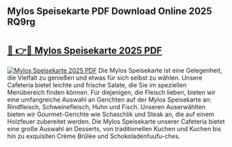 ## Mylos Speisekarte PDF Download Online 2025 RQ9rg

# <h2><a href="http://gceb0i.nevu.top/?p=Mylos+Speisekarte">🔗 👉🔴 Mylos Speisekarte 2025 PDF</a></h2>

[![Mylos Speisekarte 2025 PDF](https://i.imgur.com/dBaPXMq.png)](http://gceb0i.nevu.top/?p=Mylos+Speisekarte)
Die Mylos Speisekarte ist eine Gelegenheit, die Vielfalt zu genießen und etwas für sich selbst zu wählen. Unsere Cafeteria bietet leichte und frische Salate, die Sie im speziellen Menübereich finden können. Für diejenigen, die Fleisch lieben, bieten wir eine umfangreiche Auswahl an Gerichten auf der Mylos Speisekarte an: Rindfleisch, Schweinefleisch, Huhn und Fisch. Unseren Auserwählten bieten wir Gourmet-Gerichte wie Schaschlik und Steak an, die auf einem Holzfeuer zubereitet werden. Die Mylos Speisekarte unserer Cafeteria bietet eine große Auswahl an Desserts, von traditionellen Kuchen und Kuchen bis hin zu exquisiten Crème Brûlée und Schokoladenfuufu-ches.
